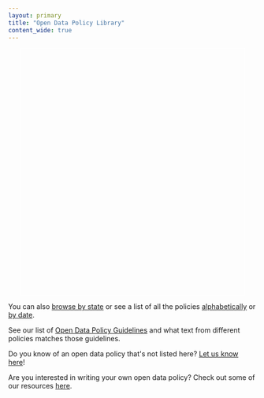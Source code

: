 ```yaml
---
layout: primary
title: "Open Data Policy Library"
content_wide: true
---
```


<link rel="stylesheet" type="text/css" href="//cdnjs.cloudflare.com/ajax/libs/leaflet/1.0.0/leaflet.css" />
<script src="//cdnjs.cloudflare.com/ajax/libs/leaflet/1.0.0/leaflet.js"></script>
<div style="padding:0 25px;"><div id="mapid" style="border:1px solid #fff; width:100%; height:500px;"></div></div>
<script type="text/javascript" src="../../assets/js/open-data-map.js"></script>

<!-- *Red markers indicate [What Works Cities](https://whatworkscities.bloomberg.org/cities/).* -->

You can also [browse by state](/browse/states/) or see a list of all the policies [alphabetically](/browse/all/) or [by date](/browse/by-date/).

See our list of [Open Data Policy Guidelines](/guidelines/) and what text from different policies matches those guidelines.

Do you know of an open data policy that's not listed here? [Let us know here](/add-a-policy/)!

Are you interested in writing your own open data policy? Check out some of our resources [here](http://whatworkscities.sunlightfoundation.com/#section-h2-05).
